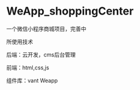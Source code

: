 # WeApp_shoppingCenter
一个微信小程序商城项目，完善中


所使用技术

  后端：云开发，cms后台管理
  
  前端：html,css,js
  
  组件库：vant Weapp

